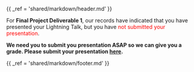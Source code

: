 {{ _ref = 'shared/markdown/header.md' }}

For **Final Project Deliverable 1**, our records have indicated that you have presented your Lightning Talk, but you have <span style="color: red"> not submitted your presentation</span>.

**We need you to submit you presentation ASAP so we can give you a grade. Please submit your presentation [here](https://www.dropbox.com/request/PA5BV5Neqj9Ctiy0WEFX).**


{{ _ref = 'shared/markdown/footer.md' }}
